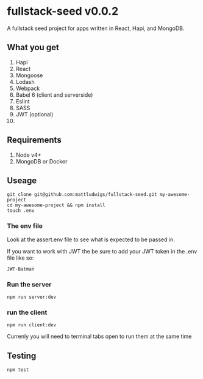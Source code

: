 # fullstack-seed v0.0.2

A fullstack seed project for apps written in React, Hapi, and MongoDB.

## What you get

1. Hapi
2. React
3. Mongoose
4. Lodash
5. Webpack
6. Babel 6 (client and serverside)
7. Eslint
8. SASS
9. JWT (optional)
10. 

## Requirements
1. Node v4+
2. MongoDB or Docker

## Useage

```
git clone git@github.com:mattludwigs/fullstack-seed.git my-awesome-project
cd my-awesome-project && npm install
touch .env

```

### The env file

Look at the assert.env file to see what is expected to be passed in.

If you want to work with JWT the be sure to add your JWT token in the .env file like so:

```
JWT-Batman
```

### Run the server

```
npm run server:dev
```

### run the client
```
npm run client:dev
```

Currenly you will need to terminal tabs open to run them at the same time

## Testing

```
npm test
```
